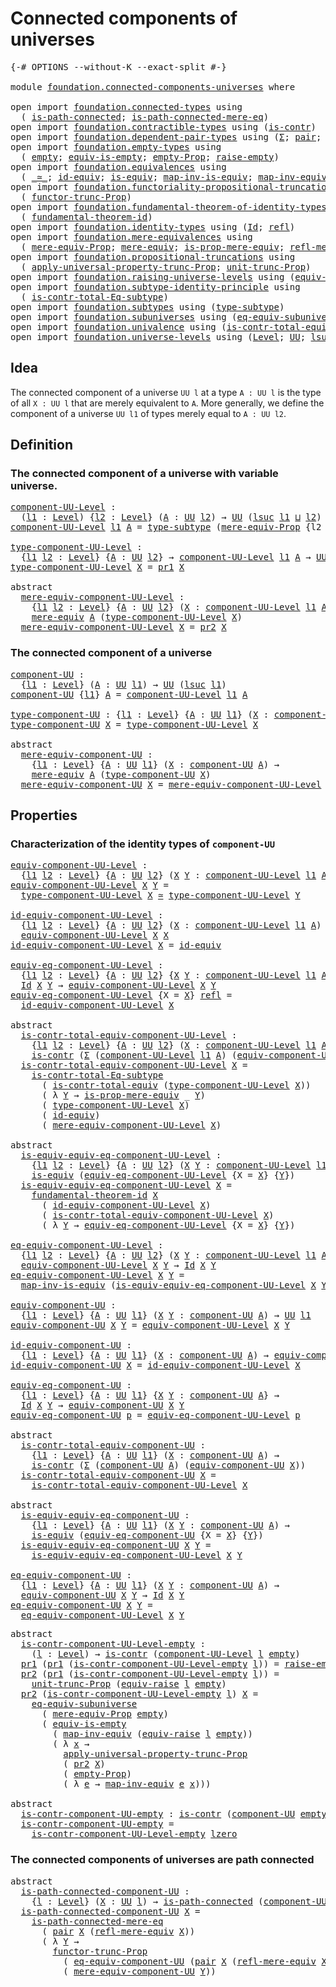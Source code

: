 # Connected components of universes

<pre class="Agda"><a id="46" class="Symbol">{-#</a> <a id="50" class="Keyword">OPTIONS</a> <a id="58" class="Pragma">--without-K</a> <a id="70" class="Pragma">--exact-split</a> <a id="84" class="Symbol">#-}</a>

<a id="89" class="Keyword">module</a> <a id="96" href="foundation.connected-components-universes.html" class="Module">foundation.connected-components-universes</a> <a id="138" class="Keyword">where</a>

<a id="145" class="Keyword">open</a> <a id="150" class="Keyword">import</a> <a id="157" href="foundation.connected-types.html" class="Module">foundation.connected-types</a> <a id="184" class="Keyword">using</a>
  <a id="192" class="Symbol">(</a> <a id="194" href="foundation.connected-types.html#1682" class="Function">is-path-connected</a><a id="211" class="Symbol">;</a> <a id="213" href="foundation.connected-types.html#2287" class="Function">is-path-connected-mere-eq</a><a id="238" class="Symbol">)</a>
<a id="240" class="Keyword">open</a> <a id="245" class="Keyword">import</a> <a id="252" href="foundation.contractible-types.html" class="Module">foundation.contractible-types</a> <a id="282" class="Keyword">using</a> <a id="288" class="Symbol">(</a><a id="289" href="foundation-core.contractible-types.html#925" class="Function">is-contr</a><a id="297" class="Symbol">)</a>
<a id="299" class="Keyword">open</a> <a id="304" class="Keyword">import</a> <a id="311" href="foundation.dependent-pair-types.html" class="Module">foundation.dependent-pair-types</a> <a id="343" class="Keyword">using</a> <a id="349" class="Symbol">(</a><a id="350" href="foundation-core.dependent-pair-types.html#502" class="Record">Σ</a><a id="351" class="Symbol">;</a> <a id="353" href="foundation-core.dependent-pair-types.html#575" class="InductiveConstructor">pair</a><a id="357" class="Symbol">;</a> <a id="359" href="foundation-core.dependent-pair-types.html#592" class="Field">pr1</a><a id="362" class="Symbol">;</a> <a id="364" href="foundation-core.dependent-pair-types.html#604" class="Field">pr2</a><a id="367" class="Symbol">)</a>
<a id="369" class="Keyword">open</a> <a id="374" class="Keyword">import</a> <a id="381" href="foundation.empty-types.html" class="Module">foundation.empty-types</a> <a id="404" class="Keyword">using</a>
  <a id="412" class="Symbol">(</a> <a id="414" href="foundation-core.empty-types.html#1044" class="Datatype">empty</a><a id="419" class="Symbol">;</a> <a id="421" href="foundation-core.empty-types.html#2100" class="Function">equiv-is-empty</a><a id="435" class="Symbol">;</a> <a id="437" href="foundation-core.empty-types.html#2414" class="Function">empty-Prop</a><a id="447" class="Symbol">;</a> <a id="449" href="foundation.empty-types.html#1438" class="Function">raise-empty</a><a id="460" class="Symbol">)</a>
<a id="462" class="Keyword">open</a> <a id="467" class="Keyword">import</a> <a id="474" href="foundation.equivalences.html" class="Module">foundation.equivalences</a> <a id="498" class="Keyword">using</a>
  <a id="506" class="Symbol">(</a> <a id="508" href="foundation-core.equivalences.html#1607" class="Function Operator">_≃_</a><a id="511" class="Symbol">;</a> <a id="513" href="foundation-core.equivalences.html#2480" class="Function">id-equiv</a><a id="521" class="Symbol">;</a> <a id="523" href="foundation-core.equivalences.html#1542" class="Function">is-equiv</a><a id="531" class="Symbol">;</a> <a id="533" href="foundation-core.equivalences.html#4173" class="Function">map-inv-is-equiv</a><a id="549" class="Symbol">;</a> <a id="551" href="foundation-core.equivalences.html#5022" class="Function">map-inv-equiv</a><a id="564" class="Symbol">)</a>
<a id="566" class="Keyword">open</a> <a id="571" class="Keyword">import</a> <a id="578" href="foundation.functoriality-propositional-truncation.html" class="Module">foundation.functoriality-propositional-truncation</a> <a id="628" class="Keyword">using</a>
  <a id="636" class="Symbol">(</a> <a id="638" href="foundation.functoriality-propositional-truncation.html#1451" class="Function">functor-trunc-Prop</a><a id="656" class="Symbol">)</a>
<a id="658" class="Keyword">open</a> <a id="663" class="Keyword">import</a> <a id="670" href="foundation.fundamental-theorem-of-identity-types.html" class="Module">foundation.fundamental-theorem-of-identity-types</a> <a id="719" class="Keyword">using</a>
  <a id="727" class="Symbol">(</a> <a id="729" href="foundation-core.fundamental-theorem-of-identity-types.html#1888" class="Function">fundamental-theorem-id</a><a id="751" class="Symbol">)</a>
<a id="753" class="Keyword">open</a> <a id="758" class="Keyword">import</a> <a id="765" href="foundation.identity-types.html" class="Module">foundation.identity-types</a> <a id="791" class="Keyword">using</a> <a id="797" class="Symbol">(</a><a id="798" href="foundation-core.identity-types.html#641" class="Datatype">Id</a><a id="800" class="Symbol">;</a> <a id="802" href="foundation-core.identity-types.html#694" class="InductiveConstructor">refl</a><a id="806" class="Symbol">)</a>
<a id="808" class="Keyword">open</a> <a id="813" class="Keyword">import</a> <a id="820" href="foundation.mere-equivalences.html" class="Module">foundation.mere-equivalences</a> <a id="849" class="Keyword">using</a>
  <a id="857" class="Symbol">(</a> <a id="859" href="foundation.mere-equivalences.html#1292" class="Function">mere-equiv-Prop</a><a id="874" class="Symbol">;</a> <a id="876" href="foundation.mere-equivalences.html#1406" class="Function">mere-equiv</a><a id="886" class="Symbol">;</a> <a id="888" href="foundation.mere-equivalences.html#1529" class="Function">is-prop-mere-equiv</a><a id="906" class="Symbol">;</a> <a id="908" href="foundation.mere-equivalences.html#1762" class="Function">refl-mere-equiv</a><a id="923" class="Symbol">)</a>
<a id="925" class="Keyword">open</a> <a id="930" class="Keyword">import</a> <a id="937" href="foundation.propositional-truncations.html" class="Module">foundation.propositional-truncations</a> <a id="974" class="Keyword">using</a>
  <a id="982" class="Symbol">(</a> <a id="984" href="foundation.propositional-truncations.html#5581" class="Function">apply-universal-property-trunc-Prop</a><a id="1019" class="Symbol">;</a> <a id="1021" href="foundation.propositional-truncations.html#2096" class="Function">unit-trunc-Prop</a><a id="1036" class="Symbol">)</a>
<a id="1038" class="Keyword">open</a> <a id="1043" class="Keyword">import</a> <a id="1050" href="foundation.raising-universe-levels.html" class="Module">foundation.raising-universe-levels</a> <a id="1085" class="Keyword">using</a> <a id="1091" class="Symbol">(</a><a id="1092" href="foundation.raising-universe-levels.html#1541" class="Function">equiv-raise</a><a id="1103" class="Symbol">)</a>
<a id="1105" class="Keyword">open</a> <a id="1110" class="Keyword">import</a> <a id="1117" href="foundation.subtype-identity-principle.html" class="Module">foundation.subtype-identity-principle</a> <a id="1155" class="Keyword">using</a>
  <a id="1163" class="Symbol">(</a> <a id="1165" href="foundation-core.subtype-identity-principle.html#1572" class="Function">is-contr-total-Eq-subtype</a><a id="1190" class="Symbol">)</a>
<a id="1192" class="Keyword">open</a> <a id="1197" class="Keyword">import</a> <a id="1204" href="foundation.subtypes.html" class="Module">foundation.subtypes</a> <a id="1224" class="Keyword">using</a> <a id="1230" class="Symbol">(</a><a id="1231" href="foundation-core.subtypes.html#2362" class="Function">type-subtype</a><a id="1243" class="Symbol">)</a>
<a id="1245" class="Keyword">open</a> <a id="1250" class="Keyword">import</a> <a id="1257" href="foundation.subuniverses.html" class="Module">foundation.subuniverses</a> <a id="1281" class="Keyword">using</a> <a id="1287" class="Symbol">(</a><a id="1288" href="foundation.subuniverses.html#3843" class="Function">eq-equiv-subuniverse</a><a id="1308" class="Symbol">)</a>
<a id="1310" class="Keyword">open</a> <a id="1315" class="Keyword">import</a> <a id="1322" href="foundation.univalence.html" class="Module">foundation.univalence</a> <a id="1344" class="Keyword">using</a> <a id="1350" class="Symbol">(</a><a id="1351" href="foundation.univalence.html#1331" class="Function">is-contr-total-equiv</a><a id="1371" class="Symbol">)</a>
<a id="1373" class="Keyword">open</a> <a id="1378" class="Keyword">import</a> <a id="1385" href="foundation.universe-levels.html" class="Module">foundation.universe-levels</a> <a id="1412" class="Keyword">using</a> <a id="1418" class="Symbol">(</a><a id="1419" href="Agda.Primitive.html#597" class="Postulate">Level</a><a id="1424" class="Symbol">;</a> <a id="1426" href="foundation-core.universe-levels.html#222" class="Primitive">UU</a><a id="1428" class="Symbol">;</a> <a id="1430" href="Agda.Primitive.html#780" class="Primitive">lsuc</a><a id="1434" class="Symbol">;</a> <a id="1436" href="Agda.Primitive.html#810" class="Primitive Operator">_⊔_</a><a id="1439" class="Symbol">;</a> <a id="1441" href="Agda.Primitive.html#764" class="Primitive">lzero</a><a id="1446" class="Symbol">)</a>
</pre>
## Idea

The connected component of a universe `UU l` at a type `A : UU l` is the type of all `X : UU l` that are merely equivalent to `A`. More generally, we define the component of a universe `UU l1` of types merely equal to `A : UU l2`.

## Definition

### The connected component of a universe with variable universe.

<pre class="Agda"><a id="component-UU-Level"></a><a id="1784" href="foundation.connected-components-universes.html#1784" class="Function">component-UU-Level</a> <a id="1803" class="Symbol">:</a>
  <a id="1807" class="Symbol">(</a><a id="1808" href="foundation.connected-components-universes.html#1808" class="Bound">l1</a> <a id="1811" class="Symbol">:</a> <a id="1813" href="Agda.Primitive.html#597" class="Postulate">Level</a><a id="1818" class="Symbol">)</a> <a id="1820" class="Symbol">{</a><a id="1821" href="foundation.connected-components-universes.html#1821" class="Bound">l2</a> <a id="1824" class="Symbol">:</a> <a id="1826" href="Agda.Primitive.html#597" class="Postulate">Level</a><a id="1831" class="Symbol">}</a> <a id="1833" class="Symbol">(</a><a id="1834" href="foundation.connected-components-universes.html#1834" class="Bound">A</a> <a id="1836" class="Symbol">:</a> <a id="1838" href="foundation-core.universe-levels.html#222" class="Primitive">UU</a> <a id="1841" href="foundation.connected-components-universes.html#1821" class="Bound">l2</a><a id="1843" class="Symbol">)</a> <a id="1845" class="Symbol">→</a> <a id="1847" href="foundation-core.universe-levels.html#222" class="Primitive">UU</a> <a id="1850" class="Symbol">(</a><a id="1851" href="Agda.Primitive.html#780" class="Primitive">lsuc</a> <a id="1856" href="foundation.connected-components-universes.html#1808" class="Bound">l1</a> <a id="1859" href="Agda.Primitive.html#810" class="Primitive Operator">⊔</a> <a id="1861" href="foundation.connected-components-universes.html#1821" class="Bound">l2</a><a id="1863" class="Symbol">)</a>
<a id="1865" href="foundation.connected-components-universes.html#1784" class="Function">component-UU-Level</a> <a id="1884" href="foundation.connected-components-universes.html#1884" class="Bound">l1</a> <a id="1887" href="foundation.connected-components-universes.html#1887" class="Bound">A</a> <a id="1889" class="Symbol">=</a> <a id="1891" href="foundation-core.subtypes.html#2362" class="Function">type-subtype</a> <a id="1904" class="Symbol">(</a><a id="1905" href="foundation.mere-equivalences.html#1292" class="Function">mere-equiv-Prop</a> <a id="1921" class="Symbol">{</a><a id="1922" class="Argument">l2</a> <a id="1925" class="Symbol">=</a> <a id="1927" href="foundation.connected-components-universes.html#1884" class="Bound">l1</a><a id="1929" class="Symbol">}</a> <a id="1931" href="foundation.connected-components-universes.html#1887" class="Bound">A</a><a id="1932" class="Symbol">)</a>

<a id="type-component-UU-Level"></a><a id="1935" href="foundation.connected-components-universes.html#1935" class="Function">type-component-UU-Level</a> <a id="1959" class="Symbol">:</a>
  <a id="1963" class="Symbol">{</a><a id="1964" href="foundation.connected-components-universes.html#1964" class="Bound">l1</a> <a id="1967" href="foundation.connected-components-universes.html#1967" class="Bound">l2</a> <a id="1970" class="Symbol">:</a> <a id="1972" href="Agda.Primitive.html#597" class="Postulate">Level</a><a id="1977" class="Symbol">}</a> <a id="1979" class="Symbol">{</a><a id="1980" href="foundation.connected-components-universes.html#1980" class="Bound">A</a> <a id="1982" class="Symbol">:</a> <a id="1984" href="foundation-core.universe-levels.html#222" class="Primitive">UU</a> <a id="1987" href="foundation.connected-components-universes.html#1967" class="Bound">l2</a><a id="1989" class="Symbol">}</a> <a id="1991" class="Symbol">→</a> <a id="1993" href="foundation.connected-components-universes.html#1784" class="Function">component-UU-Level</a> <a id="2012" href="foundation.connected-components-universes.html#1964" class="Bound">l1</a> <a id="2015" href="foundation.connected-components-universes.html#1980" class="Bound">A</a> <a id="2017" class="Symbol">→</a> <a id="2019" href="foundation-core.universe-levels.html#222" class="Primitive">UU</a> <a id="2022" href="foundation.connected-components-universes.html#1964" class="Bound">l1</a>
<a id="2025" href="foundation.connected-components-universes.html#1935" class="Function">type-component-UU-Level</a> <a id="2049" href="foundation.connected-components-universes.html#2049" class="Bound">X</a> <a id="2051" class="Symbol">=</a> <a id="2053" href="foundation-core.dependent-pair-types.html#592" class="Field">pr1</a> <a id="2057" href="foundation.connected-components-universes.html#2049" class="Bound">X</a>

<a id="2060" class="Keyword">abstract</a>
  <a id="mere-equiv-component-UU-Level"></a><a id="2071" href="foundation.connected-components-universes.html#2071" class="Function">mere-equiv-component-UU-Level</a> <a id="2101" class="Symbol">:</a>
    <a id="2107" class="Symbol">{</a><a id="2108" href="foundation.connected-components-universes.html#2108" class="Bound">l1</a> <a id="2111" href="foundation.connected-components-universes.html#2111" class="Bound">l2</a> <a id="2114" class="Symbol">:</a> <a id="2116" href="Agda.Primitive.html#597" class="Postulate">Level</a><a id="2121" class="Symbol">}</a> <a id="2123" class="Symbol">{</a><a id="2124" href="foundation.connected-components-universes.html#2124" class="Bound">A</a> <a id="2126" class="Symbol">:</a> <a id="2128" href="foundation-core.universe-levels.html#222" class="Primitive">UU</a> <a id="2131" href="foundation.connected-components-universes.html#2111" class="Bound">l2</a><a id="2133" class="Symbol">}</a> <a id="2135" class="Symbol">(</a><a id="2136" href="foundation.connected-components-universes.html#2136" class="Bound">X</a> <a id="2138" class="Symbol">:</a> <a id="2140" href="foundation.connected-components-universes.html#1784" class="Function">component-UU-Level</a> <a id="2159" href="foundation.connected-components-universes.html#2108" class="Bound">l1</a> <a id="2162" href="foundation.connected-components-universes.html#2124" class="Bound">A</a><a id="2163" class="Symbol">)</a> <a id="2165" class="Symbol">→</a>
    <a id="2171" href="foundation.mere-equivalences.html#1406" class="Function">mere-equiv</a> <a id="2182" href="foundation.connected-components-universes.html#2124" class="Bound">A</a> <a id="2184" class="Symbol">(</a><a id="2185" href="foundation.connected-components-universes.html#1935" class="Function">type-component-UU-Level</a> <a id="2209" href="foundation.connected-components-universes.html#2136" class="Bound">X</a><a id="2210" class="Symbol">)</a>
  <a id="2214" href="foundation.connected-components-universes.html#2071" class="Function">mere-equiv-component-UU-Level</a> <a id="2244" href="foundation.connected-components-universes.html#2244" class="Bound">X</a> <a id="2246" class="Symbol">=</a> <a id="2248" href="foundation-core.dependent-pair-types.html#604" class="Field">pr2</a> <a id="2252" href="foundation.connected-components-universes.html#2244" class="Bound">X</a>
</pre>
### The connected component of a universe

<pre class="Agda"><a id="component-UU"></a><a id="2310" href="foundation.connected-components-universes.html#2310" class="Function">component-UU</a> <a id="2323" class="Symbol">:</a>
  <a id="2327" class="Symbol">{</a><a id="2328" href="foundation.connected-components-universes.html#2328" class="Bound">l1</a> <a id="2331" class="Symbol">:</a> <a id="2333" href="Agda.Primitive.html#597" class="Postulate">Level</a><a id="2338" class="Symbol">}</a> <a id="2340" class="Symbol">(</a><a id="2341" href="foundation.connected-components-universes.html#2341" class="Bound">A</a> <a id="2343" class="Symbol">:</a> <a id="2345" href="foundation-core.universe-levels.html#222" class="Primitive">UU</a> <a id="2348" href="foundation.connected-components-universes.html#2328" class="Bound">l1</a><a id="2350" class="Symbol">)</a> <a id="2352" class="Symbol">→</a> <a id="2354" href="foundation-core.universe-levels.html#222" class="Primitive">UU</a> <a id="2357" class="Symbol">(</a><a id="2358" href="Agda.Primitive.html#780" class="Primitive">lsuc</a> <a id="2363" href="foundation.connected-components-universes.html#2328" class="Bound">l1</a><a id="2365" class="Symbol">)</a>
<a id="2367" href="foundation.connected-components-universes.html#2310" class="Function">component-UU</a> <a id="2380" class="Symbol">{</a><a id="2381" href="foundation.connected-components-universes.html#2381" class="Bound">l1</a><a id="2383" class="Symbol">}</a> <a id="2385" href="foundation.connected-components-universes.html#2385" class="Bound">A</a> <a id="2387" class="Symbol">=</a> <a id="2389" href="foundation.connected-components-universes.html#1784" class="Function">component-UU-Level</a> <a id="2408" href="foundation.connected-components-universes.html#2381" class="Bound">l1</a> <a id="2411" href="foundation.connected-components-universes.html#2385" class="Bound">A</a>

<a id="type-component-UU"></a><a id="2414" href="foundation.connected-components-universes.html#2414" class="Function">type-component-UU</a> <a id="2432" class="Symbol">:</a> <a id="2434" class="Symbol">{</a><a id="2435" href="foundation.connected-components-universes.html#2435" class="Bound">l1</a> <a id="2438" class="Symbol">:</a> <a id="2440" href="Agda.Primitive.html#597" class="Postulate">Level</a><a id="2445" class="Symbol">}</a> <a id="2447" class="Symbol">{</a><a id="2448" href="foundation.connected-components-universes.html#2448" class="Bound">A</a> <a id="2450" class="Symbol">:</a> <a id="2452" href="foundation-core.universe-levels.html#222" class="Primitive">UU</a> <a id="2455" href="foundation.connected-components-universes.html#2435" class="Bound">l1</a><a id="2457" class="Symbol">}</a> <a id="2459" class="Symbol">(</a><a id="2460" href="foundation.connected-components-universes.html#2460" class="Bound">X</a> <a id="2462" class="Symbol">:</a> <a id="2464" href="foundation.connected-components-universes.html#2310" class="Function">component-UU</a> <a id="2477" href="foundation.connected-components-universes.html#2448" class="Bound">A</a><a id="2478" class="Symbol">)</a> <a id="2480" class="Symbol">→</a> <a id="2482" href="foundation-core.universe-levels.html#222" class="Primitive">UU</a> <a id="2485" href="foundation.connected-components-universes.html#2435" class="Bound">l1</a>
<a id="2488" href="foundation.connected-components-universes.html#2414" class="Function">type-component-UU</a> <a id="2506" href="foundation.connected-components-universes.html#2506" class="Bound">X</a> <a id="2508" class="Symbol">=</a> <a id="2510" href="foundation.connected-components-universes.html#1935" class="Function">type-component-UU-Level</a> <a id="2534" href="foundation.connected-components-universes.html#2506" class="Bound">X</a>

<a id="2537" class="Keyword">abstract</a>
  <a id="mere-equiv-component-UU"></a><a id="2548" href="foundation.connected-components-universes.html#2548" class="Function">mere-equiv-component-UU</a> <a id="2572" class="Symbol">:</a>
    <a id="2578" class="Symbol">{</a><a id="2579" href="foundation.connected-components-universes.html#2579" class="Bound">l1</a> <a id="2582" class="Symbol">:</a> <a id="2584" href="Agda.Primitive.html#597" class="Postulate">Level</a><a id="2589" class="Symbol">}</a> <a id="2591" class="Symbol">{</a><a id="2592" href="foundation.connected-components-universes.html#2592" class="Bound">A</a> <a id="2594" class="Symbol">:</a> <a id="2596" href="foundation-core.universe-levels.html#222" class="Primitive">UU</a> <a id="2599" href="foundation.connected-components-universes.html#2579" class="Bound">l1</a><a id="2601" class="Symbol">}</a> <a id="2603" class="Symbol">(</a><a id="2604" href="foundation.connected-components-universes.html#2604" class="Bound">X</a> <a id="2606" class="Symbol">:</a> <a id="2608" href="foundation.connected-components-universes.html#2310" class="Function">component-UU</a> <a id="2621" href="foundation.connected-components-universes.html#2592" class="Bound">A</a><a id="2622" class="Symbol">)</a> <a id="2624" class="Symbol">→</a>
    <a id="2630" href="foundation.mere-equivalences.html#1406" class="Function">mere-equiv</a> <a id="2641" href="foundation.connected-components-universes.html#2592" class="Bound">A</a> <a id="2643" class="Symbol">(</a><a id="2644" href="foundation.connected-components-universes.html#2414" class="Function">type-component-UU</a> <a id="2662" href="foundation.connected-components-universes.html#2604" class="Bound">X</a><a id="2663" class="Symbol">)</a>
  <a id="2667" href="foundation.connected-components-universes.html#2548" class="Function">mere-equiv-component-UU</a> <a id="2691" href="foundation.connected-components-universes.html#2691" class="Bound">X</a> <a id="2693" class="Symbol">=</a> <a id="2695" href="foundation.connected-components-universes.html#2071" class="Function">mere-equiv-component-UU-Level</a> <a id="2725" href="foundation.connected-components-universes.html#2691" class="Bound">X</a>
</pre>
## Properties

### Characterization of the identity types of `component-UU`

<pre class="Agda"><a id="equiv-component-UU-Level"></a><a id="2817" href="foundation.connected-components-universes.html#2817" class="Function">equiv-component-UU-Level</a> <a id="2842" class="Symbol">:</a>
  <a id="2846" class="Symbol">{</a><a id="2847" href="foundation.connected-components-universes.html#2847" class="Bound">l1</a> <a id="2850" href="foundation.connected-components-universes.html#2850" class="Bound">l2</a> <a id="2853" class="Symbol">:</a> <a id="2855" href="Agda.Primitive.html#597" class="Postulate">Level</a><a id="2860" class="Symbol">}</a> <a id="2862" class="Symbol">{</a><a id="2863" href="foundation.connected-components-universes.html#2863" class="Bound">A</a> <a id="2865" class="Symbol">:</a> <a id="2867" href="foundation-core.universe-levels.html#222" class="Primitive">UU</a> <a id="2870" href="foundation.connected-components-universes.html#2850" class="Bound">l2</a><a id="2872" class="Symbol">}</a> <a id="2874" class="Symbol">(</a><a id="2875" href="foundation.connected-components-universes.html#2875" class="Bound">X</a> <a id="2877" href="foundation.connected-components-universes.html#2877" class="Bound">Y</a> <a id="2879" class="Symbol">:</a> <a id="2881" href="foundation.connected-components-universes.html#1784" class="Function">component-UU-Level</a> <a id="2900" href="foundation.connected-components-universes.html#2847" class="Bound">l1</a> <a id="2903" href="foundation.connected-components-universes.html#2863" class="Bound">A</a><a id="2904" class="Symbol">)</a> <a id="2906" class="Symbol">→</a> <a id="2908" href="foundation-core.universe-levels.html#222" class="Primitive">UU</a> <a id="2911" href="foundation.connected-components-universes.html#2847" class="Bound">l1</a>
<a id="2914" href="foundation.connected-components-universes.html#2817" class="Function">equiv-component-UU-Level</a> <a id="2939" href="foundation.connected-components-universes.html#2939" class="Bound">X</a> <a id="2941" href="foundation.connected-components-universes.html#2941" class="Bound">Y</a> <a id="2943" class="Symbol">=</a>
  <a id="2947" href="foundation.connected-components-universes.html#1935" class="Function">type-component-UU-Level</a> <a id="2971" href="foundation.connected-components-universes.html#2939" class="Bound">X</a> <a id="2973" href="foundation-core.equivalences.html#1607" class="Function Operator">≃</a> <a id="2975" href="foundation.connected-components-universes.html#1935" class="Function">type-component-UU-Level</a> <a id="2999" href="foundation.connected-components-universes.html#2941" class="Bound">Y</a>

<a id="id-equiv-component-UU-Level"></a><a id="3002" href="foundation.connected-components-universes.html#3002" class="Function">id-equiv-component-UU-Level</a> <a id="3030" class="Symbol">:</a>
  <a id="3034" class="Symbol">{</a><a id="3035" href="foundation.connected-components-universes.html#3035" class="Bound">l1</a> <a id="3038" href="foundation.connected-components-universes.html#3038" class="Bound">l2</a> <a id="3041" class="Symbol">:</a> <a id="3043" href="Agda.Primitive.html#597" class="Postulate">Level</a><a id="3048" class="Symbol">}</a> <a id="3050" class="Symbol">{</a><a id="3051" href="foundation.connected-components-universes.html#3051" class="Bound">A</a> <a id="3053" class="Symbol">:</a> <a id="3055" href="foundation-core.universe-levels.html#222" class="Primitive">UU</a> <a id="3058" href="foundation.connected-components-universes.html#3038" class="Bound">l2</a><a id="3060" class="Symbol">}</a> <a id="3062" class="Symbol">(</a><a id="3063" href="foundation.connected-components-universes.html#3063" class="Bound">X</a> <a id="3065" class="Symbol">:</a> <a id="3067" href="foundation.connected-components-universes.html#1784" class="Function">component-UU-Level</a> <a id="3086" href="foundation.connected-components-universes.html#3035" class="Bound">l1</a> <a id="3089" href="foundation.connected-components-universes.html#3051" class="Bound">A</a><a id="3090" class="Symbol">)</a> <a id="3092" class="Symbol">→</a>
  <a id="3096" href="foundation.connected-components-universes.html#2817" class="Function">equiv-component-UU-Level</a> <a id="3121" href="foundation.connected-components-universes.html#3063" class="Bound">X</a> <a id="3123" href="foundation.connected-components-universes.html#3063" class="Bound">X</a>
<a id="3125" href="foundation.connected-components-universes.html#3002" class="Function">id-equiv-component-UU-Level</a> <a id="3153" href="foundation.connected-components-universes.html#3153" class="Bound">X</a> <a id="3155" class="Symbol">=</a> <a id="3157" href="foundation-core.equivalences.html#2480" class="Function">id-equiv</a>

<a id="equiv-eq-component-UU-Level"></a><a id="3167" href="foundation.connected-components-universes.html#3167" class="Function">equiv-eq-component-UU-Level</a> <a id="3195" class="Symbol">:</a>
  <a id="3199" class="Symbol">{</a><a id="3200" href="foundation.connected-components-universes.html#3200" class="Bound">l1</a> <a id="3203" href="foundation.connected-components-universes.html#3203" class="Bound">l2</a> <a id="3206" class="Symbol">:</a> <a id="3208" href="Agda.Primitive.html#597" class="Postulate">Level</a><a id="3213" class="Symbol">}</a> <a id="3215" class="Symbol">{</a><a id="3216" href="foundation.connected-components-universes.html#3216" class="Bound">A</a> <a id="3218" class="Symbol">:</a> <a id="3220" href="foundation-core.universe-levels.html#222" class="Primitive">UU</a> <a id="3223" href="foundation.connected-components-universes.html#3203" class="Bound">l2</a><a id="3225" class="Symbol">}</a> <a id="3227" class="Symbol">{</a><a id="3228" href="foundation.connected-components-universes.html#3228" class="Bound">X</a> <a id="3230" href="foundation.connected-components-universes.html#3230" class="Bound">Y</a> <a id="3232" class="Symbol">:</a> <a id="3234" href="foundation.connected-components-universes.html#1784" class="Function">component-UU-Level</a> <a id="3253" href="foundation.connected-components-universes.html#3200" class="Bound">l1</a> <a id="3256" href="foundation.connected-components-universes.html#3216" class="Bound">A</a><a id="3257" class="Symbol">}</a> <a id="3259" class="Symbol">→</a>
  <a id="3263" href="foundation-core.identity-types.html#641" class="Datatype">Id</a> <a id="3266" href="foundation.connected-components-universes.html#3228" class="Bound">X</a> <a id="3268" href="foundation.connected-components-universes.html#3230" class="Bound">Y</a> <a id="3270" class="Symbol">→</a> <a id="3272" href="foundation.connected-components-universes.html#2817" class="Function">equiv-component-UU-Level</a> <a id="3297" href="foundation.connected-components-universes.html#3228" class="Bound">X</a> <a id="3299" href="foundation.connected-components-universes.html#3230" class="Bound">Y</a>
<a id="3301" href="foundation.connected-components-universes.html#3167" class="Function">equiv-eq-component-UU-Level</a> <a id="3329" class="Symbol">{</a><a id="3330" class="Argument">X</a> <a id="3332" class="Symbol">=</a> <a id="3334" href="foundation.connected-components-universes.html#3334" class="Bound">X</a><a id="3335" class="Symbol">}</a> <a id="3337" href="foundation-core.identity-types.html#694" class="InductiveConstructor">refl</a> <a id="3342" class="Symbol">=</a>
  <a id="3346" href="foundation.connected-components-universes.html#3002" class="Function">id-equiv-component-UU-Level</a> <a id="3374" href="foundation.connected-components-universes.html#3334" class="Bound">X</a>

<a id="3377" class="Keyword">abstract</a>
  <a id="is-contr-total-equiv-component-UU-Level"></a><a id="3388" href="foundation.connected-components-universes.html#3388" class="Function">is-contr-total-equiv-component-UU-Level</a> <a id="3428" class="Symbol">:</a>
    <a id="3434" class="Symbol">{</a><a id="3435" href="foundation.connected-components-universes.html#3435" class="Bound">l1</a> <a id="3438" href="foundation.connected-components-universes.html#3438" class="Bound">l2</a> <a id="3441" class="Symbol">:</a> <a id="3443" href="Agda.Primitive.html#597" class="Postulate">Level</a><a id="3448" class="Symbol">}</a> <a id="3450" class="Symbol">{</a><a id="3451" href="foundation.connected-components-universes.html#3451" class="Bound">A</a> <a id="3453" class="Symbol">:</a> <a id="3455" href="foundation-core.universe-levels.html#222" class="Primitive">UU</a> <a id="3458" href="foundation.connected-components-universes.html#3438" class="Bound">l2</a><a id="3460" class="Symbol">}</a> <a id="3462" class="Symbol">(</a><a id="3463" href="foundation.connected-components-universes.html#3463" class="Bound">X</a> <a id="3465" class="Symbol">:</a> <a id="3467" href="foundation.connected-components-universes.html#1784" class="Function">component-UU-Level</a> <a id="3486" href="foundation.connected-components-universes.html#3435" class="Bound">l1</a> <a id="3489" href="foundation.connected-components-universes.html#3451" class="Bound">A</a><a id="3490" class="Symbol">)</a> <a id="3492" class="Symbol">→</a>
    <a id="3498" href="foundation-core.contractible-types.html#925" class="Function">is-contr</a> <a id="3507" class="Symbol">(</a><a id="3508" href="foundation-core.dependent-pair-types.html#502" class="Record">Σ</a> <a id="3510" class="Symbol">(</a><a id="3511" href="foundation.connected-components-universes.html#1784" class="Function">component-UU-Level</a> <a id="3530" href="foundation.connected-components-universes.html#3435" class="Bound">l1</a> <a id="3533" href="foundation.connected-components-universes.html#3451" class="Bound">A</a><a id="3534" class="Symbol">)</a> <a id="3536" class="Symbol">(</a><a id="3537" href="foundation.connected-components-universes.html#2817" class="Function">equiv-component-UU-Level</a> <a id="3562" href="foundation.connected-components-universes.html#3463" class="Bound">X</a><a id="3563" class="Symbol">))</a>
  <a id="3568" href="foundation.connected-components-universes.html#3388" class="Function">is-contr-total-equiv-component-UU-Level</a> <a id="3608" href="foundation.connected-components-universes.html#3608" class="Bound">X</a> <a id="3610" class="Symbol">=</a>
    <a id="3616" href="foundation-core.subtype-identity-principle.html#1572" class="Function">is-contr-total-Eq-subtype</a>
      <a id="3648" class="Symbol">(</a> <a id="3650" href="foundation.univalence.html#1331" class="Function">is-contr-total-equiv</a> <a id="3671" class="Symbol">(</a><a id="3672" href="foundation.connected-components-universes.html#1935" class="Function">type-component-UU-Level</a> <a id="3696" href="foundation.connected-components-universes.html#3608" class="Bound">X</a><a id="3697" class="Symbol">))</a>
      <a id="3706" class="Symbol">(</a> <a id="3708" class="Symbol">λ</a> <a id="3710" href="foundation.connected-components-universes.html#3710" class="Bound">Y</a> <a id="3712" class="Symbol">→</a> <a id="3714" href="foundation.mere-equivalences.html#1529" class="Function">is-prop-mere-equiv</a> <a id="3733" class="Symbol">_</a> <a id="3735" href="foundation.connected-components-universes.html#3710" class="Bound">Y</a><a id="3736" class="Symbol">)</a>
      <a id="3744" class="Symbol">(</a> <a id="3746" href="foundation.connected-components-universes.html#1935" class="Function">type-component-UU-Level</a> <a id="3770" href="foundation.connected-components-universes.html#3608" class="Bound">X</a><a id="3771" class="Symbol">)</a>
      <a id="3779" class="Symbol">(</a> <a id="3781" href="foundation-core.equivalences.html#2480" class="Function">id-equiv</a><a id="3789" class="Symbol">)</a>
      <a id="3797" class="Symbol">(</a> <a id="3799" href="foundation.connected-components-universes.html#2071" class="Function">mere-equiv-component-UU-Level</a> <a id="3829" href="foundation.connected-components-universes.html#3608" class="Bound">X</a><a id="3830" class="Symbol">)</a>

<a id="3833" class="Keyword">abstract</a>
  <a id="is-equiv-equiv-eq-component-UU-Level"></a><a id="3844" href="foundation.connected-components-universes.html#3844" class="Function">is-equiv-equiv-eq-component-UU-Level</a> <a id="3881" class="Symbol">:</a>
    <a id="3887" class="Symbol">{</a><a id="3888" href="foundation.connected-components-universes.html#3888" class="Bound">l1</a> <a id="3891" href="foundation.connected-components-universes.html#3891" class="Bound">l2</a> <a id="3894" class="Symbol">:</a> <a id="3896" href="Agda.Primitive.html#597" class="Postulate">Level</a><a id="3901" class="Symbol">}</a> <a id="3903" class="Symbol">{</a><a id="3904" href="foundation.connected-components-universes.html#3904" class="Bound">A</a> <a id="3906" class="Symbol">:</a> <a id="3908" href="foundation-core.universe-levels.html#222" class="Primitive">UU</a> <a id="3911" href="foundation.connected-components-universes.html#3891" class="Bound">l2</a><a id="3913" class="Symbol">}</a> <a id="3915" class="Symbol">(</a><a id="3916" href="foundation.connected-components-universes.html#3916" class="Bound">X</a> <a id="3918" href="foundation.connected-components-universes.html#3918" class="Bound">Y</a> <a id="3920" class="Symbol">:</a> <a id="3922" href="foundation.connected-components-universes.html#1784" class="Function">component-UU-Level</a> <a id="3941" href="foundation.connected-components-universes.html#3888" class="Bound">l1</a> <a id="3944" href="foundation.connected-components-universes.html#3904" class="Bound">A</a><a id="3945" class="Symbol">)</a> <a id="3947" class="Symbol">→</a>
    <a id="3953" href="foundation-core.equivalences.html#1542" class="Function">is-equiv</a> <a id="3962" class="Symbol">(</a><a id="3963" href="foundation.connected-components-universes.html#3167" class="Function">equiv-eq-component-UU-Level</a> <a id="3991" class="Symbol">{</a><a id="3992" class="Argument">X</a> <a id="3994" class="Symbol">=</a> <a id="3996" href="foundation.connected-components-universes.html#3916" class="Bound">X</a><a id="3997" class="Symbol">}</a> <a id="3999" class="Symbol">{</a><a id="4000" href="foundation.connected-components-universes.html#3918" class="Bound">Y</a><a id="4001" class="Symbol">})</a>
  <a id="4006" href="foundation.connected-components-universes.html#3844" class="Function">is-equiv-equiv-eq-component-UU-Level</a> <a id="4043" href="foundation.connected-components-universes.html#4043" class="Bound">X</a> <a id="4045" class="Symbol">=</a>
    <a id="4051" href="foundation-core.fundamental-theorem-of-identity-types.html#1888" class="Function">fundamental-theorem-id</a> <a id="4074" href="foundation.connected-components-universes.html#4043" class="Bound">X</a>
      <a id="4082" class="Symbol">(</a> <a id="4084" href="foundation.connected-components-universes.html#3002" class="Function">id-equiv-component-UU-Level</a> <a id="4112" href="foundation.connected-components-universes.html#4043" class="Bound">X</a><a id="4113" class="Symbol">)</a>
      <a id="4121" class="Symbol">(</a> <a id="4123" href="foundation.connected-components-universes.html#3388" class="Function">is-contr-total-equiv-component-UU-Level</a> <a id="4163" href="foundation.connected-components-universes.html#4043" class="Bound">X</a><a id="4164" class="Symbol">)</a>
      <a id="4172" class="Symbol">(</a> <a id="4174" class="Symbol">λ</a> <a id="4176" href="foundation.connected-components-universes.html#4176" class="Bound">Y</a> <a id="4178" class="Symbol">→</a> <a id="4180" href="foundation.connected-components-universes.html#3167" class="Function">equiv-eq-component-UU-Level</a> <a id="4208" class="Symbol">{</a><a id="4209" class="Argument">X</a> <a id="4211" class="Symbol">=</a> <a id="4213" href="foundation.connected-components-universes.html#4043" class="Bound">X</a><a id="4214" class="Symbol">}</a> <a id="4216" class="Symbol">{</a><a id="4217" href="foundation.connected-components-universes.html#4176" class="Bound">Y</a><a id="4218" class="Symbol">})</a>

<a id="eq-equiv-component-UU-Level"></a><a id="4222" href="foundation.connected-components-universes.html#4222" class="Function">eq-equiv-component-UU-Level</a> <a id="4250" class="Symbol">:</a>
  <a id="4254" class="Symbol">{</a><a id="4255" href="foundation.connected-components-universes.html#4255" class="Bound">l1</a> <a id="4258" href="foundation.connected-components-universes.html#4258" class="Bound">l2</a> <a id="4261" class="Symbol">:</a> <a id="4263" href="Agda.Primitive.html#597" class="Postulate">Level</a><a id="4268" class="Symbol">}</a> <a id="4270" class="Symbol">{</a><a id="4271" href="foundation.connected-components-universes.html#4271" class="Bound">A</a> <a id="4273" class="Symbol">:</a> <a id="4275" href="foundation-core.universe-levels.html#222" class="Primitive">UU</a> <a id="4278" href="foundation.connected-components-universes.html#4258" class="Bound">l2</a><a id="4280" class="Symbol">}</a> <a id="4282" class="Symbol">(</a><a id="4283" href="foundation.connected-components-universes.html#4283" class="Bound">X</a> <a id="4285" href="foundation.connected-components-universes.html#4285" class="Bound">Y</a> <a id="4287" class="Symbol">:</a> <a id="4289" href="foundation.connected-components-universes.html#1784" class="Function">component-UU-Level</a> <a id="4308" href="foundation.connected-components-universes.html#4255" class="Bound">l1</a> <a id="4311" href="foundation.connected-components-universes.html#4271" class="Bound">A</a><a id="4312" class="Symbol">)</a> <a id="4314" class="Symbol">→</a>
  <a id="4318" href="foundation.connected-components-universes.html#2817" class="Function">equiv-component-UU-Level</a> <a id="4343" href="foundation.connected-components-universes.html#4283" class="Bound">X</a> <a id="4345" href="foundation.connected-components-universes.html#4285" class="Bound">Y</a> <a id="4347" class="Symbol">→</a> <a id="4349" href="foundation-core.identity-types.html#641" class="Datatype">Id</a> <a id="4352" href="foundation.connected-components-universes.html#4283" class="Bound">X</a> <a id="4354" href="foundation.connected-components-universes.html#4285" class="Bound">Y</a>
<a id="4356" href="foundation.connected-components-universes.html#4222" class="Function">eq-equiv-component-UU-Level</a> <a id="4384" href="foundation.connected-components-universes.html#4384" class="Bound">X</a> <a id="4386" href="foundation.connected-components-universes.html#4386" class="Bound">Y</a> <a id="4388" class="Symbol">=</a>
  <a id="4392" href="foundation-core.equivalences.html#4173" class="Function">map-inv-is-equiv</a> <a id="4409" class="Symbol">(</a><a id="4410" href="foundation.connected-components-universes.html#3844" class="Function">is-equiv-equiv-eq-component-UU-Level</a> <a id="4447" href="foundation.connected-components-universes.html#4384" class="Bound">X</a> <a id="4449" href="foundation.connected-components-universes.html#4386" class="Bound">Y</a><a id="4450" class="Symbol">)</a>

<a id="equiv-component-UU"></a><a id="4453" href="foundation.connected-components-universes.html#4453" class="Function">equiv-component-UU</a> <a id="4472" class="Symbol">:</a>
  <a id="4476" class="Symbol">{</a><a id="4477" href="foundation.connected-components-universes.html#4477" class="Bound">l1</a> <a id="4480" class="Symbol">:</a> <a id="4482" href="Agda.Primitive.html#597" class="Postulate">Level</a><a id="4487" class="Symbol">}</a> <a id="4489" class="Symbol">{</a><a id="4490" href="foundation.connected-components-universes.html#4490" class="Bound">A</a> <a id="4492" class="Symbol">:</a> <a id="4494" href="foundation-core.universe-levels.html#222" class="Primitive">UU</a> <a id="4497" href="foundation.connected-components-universes.html#4477" class="Bound">l1</a><a id="4499" class="Symbol">}</a> <a id="4501" class="Symbol">(</a><a id="4502" href="foundation.connected-components-universes.html#4502" class="Bound">X</a> <a id="4504" href="foundation.connected-components-universes.html#4504" class="Bound">Y</a> <a id="4506" class="Symbol">:</a> <a id="4508" href="foundation.connected-components-universes.html#2310" class="Function">component-UU</a> <a id="4521" href="foundation.connected-components-universes.html#4490" class="Bound">A</a><a id="4522" class="Symbol">)</a> <a id="4524" class="Symbol">→</a> <a id="4526" href="foundation-core.universe-levels.html#222" class="Primitive">UU</a> <a id="4529" href="foundation.connected-components-universes.html#4477" class="Bound">l1</a>
<a id="4532" href="foundation.connected-components-universes.html#4453" class="Function">equiv-component-UU</a> <a id="4551" href="foundation.connected-components-universes.html#4551" class="Bound">X</a> <a id="4553" href="foundation.connected-components-universes.html#4553" class="Bound">Y</a> <a id="4555" class="Symbol">=</a> <a id="4557" href="foundation.connected-components-universes.html#2817" class="Function">equiv-component-UU-Level</a> <a id="4582" href="foundation.connected-components-universes.html#4551" class="Bound">X</a> <a id="4584" href="foundation.connected-components-universes.html#4553" class="Bound">Y</a>

<a id="id-equiv-component-UU"></a><a id="4587" href="foundation.connected-components-universes.html#4587" class="Function">id-equiv-component-UU</a> <a id="4609" class="Symbol">:</a>
  <a id="4613" class="Symbol">{</a><a id="4614" href="foundation.connected-components-universes.html#4614" class="Bound">l1</a> <a id="4617" class="Symbol">:</a> <a id="4619" href="Agda.Primitive.html#597" class="Postulate">Level</a><a id="4624" class="Symbol">}</a> <a id="4626" class="Symbol">{</a><a id="4627" href="foundation.connected-components-universes.html#4627" class="Bound">A</a> <a id="4629" class="Symbol">:</a> <a id="4631" href="foundation-core.universe-levels.html#222" class="Primitive">UU</a> <a id="4634" href="foundation.connected-components-universes.html#4614" class="Bound">l1</a><a id="4636" class="Symbol">}</a> <a id="4638" class="Symbol">(</a><a id="4639" href="foundation.connected-components-universes.html#4639" class="Bound">X</a> <a id="4641" class="Symbol">:</a> <a id="4643" href="foundation.connected-components-universes.html#2310" class="Function">component-UU</a> <a id="4656" href="foundation.connected-components-universes.html#4627" class="Bound">A</a><a id="4657" class="Symbol">)</a> <a id="4659" class="Symbol">→</a> <a id="4661" href="foundation.connected-components-universes.html#4453" class="Function">equiv-component-UU</a> <a id="4680" href="foundation.connected-components-universes.html#4639" class="Bound">X</a> <a id="4682" href="foundation.connected-components-universes.html#4639" class="Bound">X</a>
<a id="4684" href="foundation.connected-components-universes.html#4587" class="Function">id-equiv-component-UU</a> <a id="4706" href="foundation.connected-components-universes.html#4706" class="Bound">X</a> <a id="4708" class="Symbol">=</a> <a id="4710" href="foundation.connected-components-universes.html#3002" class="Function">id-equiv-component-UU-Level</a> <a id="4738" href="foundation.connected-components-universes.html#4706" class="Bound">X</a>

<a id="equiv-eq-component-UU"></a><a id="4741" href="foundation.connected-components-universes.html#4741" class="Function">equiv-eq-component-UU</a> <a id="4763" class="Symbol">:</a>
  <a id="4767" class="Symbol">{</a><a id="4768" href="foundation.connected-components-universes.html#4768" class="Bound">l1</a> <a id="4771" class="Symbol">:</a> <a id="4773" href="Agda.Primitive.html#597" class="Postulate">Level</a><a id="4778" class="Symbol">}</a> <a id="4780" class="Symbol">{</a><a id="4781" href="foundation.connected-components-universes.html#4781" class="Bound">A</a> <a id="4783" class="Symbol">:</a> <a id="4785" href="foundation-core.universe-levels.html#222" class="Primitive">UU</a> <a id="4788" href="foundation.connected-components-universes.html#4768" class="Bound">l1</a><a id="4790" class="Symbol">}</a> <a id="4792" class="Symbol">{</a><a id="4793" href="foundation.connected-components-universes.html#4793" class="Bound">X</a> <a id="4795" href="foundation.connected-components-universes.html#4795" class="Bound">Y</a> <a id="4797" class="Symbol">:</a> <a id="4799" href="foundation.connected-components-universes.html#2310" class="Function">component-UU</a> <a id="4812" href="foundation.connected-components-universes.html#4781" class="Bound">A</a><a id="4813" class="Symbol">}</a> <a id="4815" class="Symbol">→</a>
  <a id="4819" href="foundation-core.identity-types.html#641" class="Datatype">Id</a> <a id="4822" href="foundation.connected-components-universes.html#4793" class="Bound">X</a> <a id="4824" href="foundation.connected-components-universes.html#4795" class="Bound">Y</a> <a id="4826" class="Symbol">→</a> <a id="4828" href="foundation.connected-components-universes.html#4453" class="Function">equiv-component-UU</a> <a id="4847" href="foundation.connected-components-universes.html#4793" class="Bound">X</a> <a id="4849" href="foundation.connected-components-universes.html#4795" class="Bound">Y</a>
<a id="4851" href="foundation.connected-components-universes.html#4741" class="Function">equiv-eq-component-UU</a> <a id="4873" href="foundation.connected-components-universes.html#4873" class="Bound">p</a> <a id="4875" class="Symbol">=</a> <a id="4877" href="foundation.connected-components-universes.html#3167" class="Function">equiv-eq-component-UU-Level</a> <a id="4905" href="foundation.connected-components-universes.html#4873" class="Bound">p</a>

<a id="4908" class="Keyword">abstract</a>
  <a id="is-contr-total-equiv-component-UU"></a><a id="4919" href="foundation.connected-components-universes.html#4919" class="Function">is-contr-total-equiv-component-UU</a> <a id="4953" class="Symbol">:</a>
    <a id="4959" class="Symbol">{</a><a id="4960" href="foundation.connected-components-universes.html#4960" class="Bound">l1</a> <a id="4963" class="Symbol">:</a> <a id="4965" href="Agda.Primitive.html#597" class="Postulate">Level</a><a id="4970" class="Symbol">}</a> <a id="4972" class="Symbol">{</a><a id="4973" href="foundation.connected-components-universes.html#4973" class="Bound">A</a> <a id="4975" class="Symbol">:</a> <a id="4977" href="foundation-core.universe-levels.html#222" class="Primitive">UU</a> <a id="4980" href="foundation.connected-components-universes.html#4960" class="Bound">l1</a><a id="4982" class="Symbol">}</a> <a id="4984" class="Symbol">(</a><a id="4985" href="foundation.connected-components-universes.html#4985" class="Bound">X</a> <a id="4987" class="Symbol">:</a> <a id="4989" href="foundation.connected-components-universes.html#2310" class="Function">component-UU</a> <a id="5002" href="foundation.connected-components-universes.html#4973" class="Bound">A</a><a id="5003" class="Symbol">)</a> <a id="5005" class="Symbol">→</a>
    <a id="5011" href="foundation-core.contractible-types.html#925" class="Function">is-contr</a> <a id="5020" class="Symbol">(</a><a id="5021" href="foundation-core.dependent-pair-types.html#502" class="Record">Σ</a> <a id="5023" class="Symbol">(</a><a id="5024" href="foundation.connected-components-universes.html#2310" class="Function">component-UU</a> <a id="5037" href="foundation.connected-components-universes.html#4973" class="Bound">A</a><a id="5038" class="Symbol">)</a> <a id="5040" class="Symbol">(</a><a id="5041" href="foundation.connected-components-universes.html#4453" class="Function">equiv-component-UU</a> <a id="5060" href="foundation.connected-components-universes.html#4985" class="Bound">X</a><a id="5061" class="Symbol">))</a>
  <a id="5066" href="foundation.connected-components-universes.html#4919" class="Function">is-contr-total-equiv-component-UU</a> <a id="5100" href="foundation.connected-components-universes.html#5100" class="Bound">X</a> <a id="5102" class="Symbol">=</a>
    <a id="5108" href="foundation.connected-components-universes.html#3388" class="Function">is-contr-total-equiv-component-UU-Level</a> <a id="5148" href="foundation.connected-components-universes.html#5100" class="Bound">X</a>

<a id="5151" class="Keyword">abstract</a>
  <a id="is-equiv-equiv-eq-component-UU"></a><a id="5162" href="foundation.connected-components-universes.html#5162" class="Function">is-equiv-equiv-eq-component-UU</a> <a id="5193" class="Symbol">:</a>
    <a id="5199" class="Symbol">{</a><a id="5200" href="foundation.connected-components-universes.html#5200" class="Bound">l1</a> <a id="5203" class="Symbol">:</a> <a id="5205" href="Agda.Primitive.html#597" class="Postulate">Level</a><a id="5210" class="Symbol">}</a> <a id="5212" class="Symbol">{</a><a id="5213" href="foundation.connected-components-universes.html#5213" class="Bound">A</a> <a id="5215" class="Symbol">:</a> <a id="5217" href="foundation-core.universe-levels.html#222" class="Primitive">UU</a> <a id="5220" href="foundation.connected-components-universes.html#5200" class="Bound">l1</a><a id="5222" class="Symbol">}</a> <a id="5224" class="Symbol">(</a><a id="5225" href="foundation.connected-components-universes.html#5225" class="Bound">X</a> <a id="5227" href="foundation.connected-components-universes.html#5227" class="Bound">Y</a> <a id="5229" class="Symbol">:</a> <a id="5231" href="foundation.connected-components-universes.html#2310" class="Function">component-UU</a> <a id="5244" href="foundation.connected-components-universes.html#5213" class="Bound">A</a><a id="5245" class="Symbol">)</a> <a id="5247" class="Symbol">→</a>
    <a id="5253" href="foundation-core.equivalences.html#1542" class="Function">is-equiv</a> <a id="5262" class="Symbol">(</a><a id="5263" href="foundation.connected-components-universes.html#4741" class="Function">equiv-eq-component-UU</a> <a id="5285" class="Symbol">{</a><a id="5286" class="Argument">X</a> <a id="5288" class="Symbol">=</a> <a id="5290" href="foundation.connected-components-universes.html#5225" class="Bound">X</a><a id="5291" class="Symbol">}</a> <a id="5293" class="Symbol">{</a><a id="5294" href="foundation.connected-components-universes.html#5227" class="Bound">Y</a><a id="5295" class="Symbol">})</a>
  <a id="5300" href="foundation.connected-components-universes.html#5162" class="Function">is-equiv-equiv-eq-component-UU</a> <a id="5331" href="foundation.connected-components-universes.html#5331" class="Bound">X</a> <a id="5333" href="foundation.connected-components-universes.html#5333" class="Bound">Y</a> <a id="5335" class="Symbol">=</a>
    <a id="5341" href="foundation.connected-components-universes.html#3844" class="Function">is-equiv-equiv-eq-component-UU-Level</a> <a id="5378" href="foundation.connected-components-universes.html#5331" class="Bound">X</a> <a id="5380" href="foundation.connected-components-universes.html#5333" class="Bound">Y</a>

<a id="eq-equiv-component-UU"></a><a id="5383" href="foundation.connected-components-universes.html#5383" class="Function">eq-equiv-component-UU</a> <a id="5405" class="Symbol">:</a>
  <a id="5409" class="Symbol">{</a><a id="5410" href="foundation.connected-components-universes.html#5410" class="Bound">l1</a> <a id="5413" class="Symbol">:</a> <a id="5415" href="Agda.Primitive.html#597" class="Postulate">Level</a><a id="5420" class="Symbol">}</a> <a id="5422" class="Symbol">{</a><a id="5423" href="foundation.connected-components-universes.html#5423" class="Bound">A</a> <a id="5425" class="Symbol">:</a> <a id="5427" href="foundation-core.universe-levels.html#222" class="Primitive">UU</a> <a id="5430" href="foundation.connected-components-universes.html#5410" class="Bound">l1</a><a id="5432" class="Symbol">}</a> <a id="5434" class="Symbol">(</a><a id="5435" href="foundation.connected-components-universes.html#5435" class="Bound">X</a> <a id="5437" href="foundation.connected-components-universes.html#5437" class="Bound">Y</a> <a id="5439" class="Symbol">:</a> <a id="5441" href="foundation.connected-components-universes.html#2310" class="Function">component-UU</a> <a id="5454" href="foundation.connected-components-universes.html#5423" class="Bound">A</a><a id="5455" class="Symbol">)</a> <a id="5457" class="Symbol">→</a>
  <a id="5461" href="foundation.connected-components-universes.html#4453" class="Function">equiv-component-UU</a> <a id="5480" href="foundation.connected-components-universes.html#5435" class="Bound">X</a> <a id="5482" href="foundation.connected-components-universes.html#5437" class="Bound">Y</a> <a id="5484" class="Symbol">→</a> <a id="5486" href="foundation-core.identity-types.html#641" class="Datatype">Id</a> <a id="5489" href="foundation.connected-components-universes.html#5435" class="Bound">X</a> <a id="5491" href="foundation.connected-components-universes.html#5437" class="Bound">Y</a>
<a id="5493" href="foundation.connected-components-universes.html#5383" class="Function">eq-equiv-component-UU</a> <a id="5515" href="foundation.connected-components-universes.html#5515" class="Bound">X</a> <a id="5517" href="foundation.connected-components-universes.html#5517" class="Bound">Y</a> <a id="5519" class="Symbol">=</a>
  <a id="5523" href="foundation.connected-components-universes.html#4222" class="Function">eq-equiv-component-UU-Level</a> <a id="5551" href="foundation.connected-components-universes.html#5515" class="Bound">X</a> <a id="5553" href="foundation.connected-components-universes.html#5517" class="Bound">Y</a>
</pre>
<pre class="Agda"><a id="5568" class="Keyword">abstract</a>
  <a id="is-contr-component-UU-Level-empty"></a><a id="5579" href="foundation.connected-components-universes.html#5579" class="Function">is-contr-component-UU-Level-empty</a> <a id="5613" class="Symbol">:</a>
    <a id="5619" class="Symbol">(</a><a id="5620" href="foundation.connected-components-universes.html#5620" class="Bound">l</a> <a id="5622" class="Symbol">:</a> <a id="5624" href="Agda.Primitive.html#597" class="Postulate">Level</a><a id="5629" class="Symbol">)</a> <a id="5631" class="Symbol">→</a> <a id="5633" href="foundation-core.contractible-types.html#925" class="Function">is-contr</a> <a id="5642" class="Symbol">(</a><a id="5643" href="foundation.connected-components-universes.html#1784" class="Function">component-UU-Level</a> <a id="5662" href="foundation.connected-components-universes.html#5620" class="Bound">l</a> <a id="5664" href="foundation-core.empty-types.html#1044" class="Datatype">empty</a><a id="5669" class="Symbol">)</a>
  <a id="5673" href="foundation-core.dependent-pair-types.html#592" class="Field">pr1</a> <a id="5677" class="Symbol">(</a><a id="5678" href="foundation-core.dependent-pair-types.html#592" class="Field">pr1</a> <a id="5682" class="Symbol">(</a><a id="5683" href="foundation.connected-components-universes.html#5579" class="Function">is-contr-component-UU-Level-empty</a> <a id="5717" href="foundation.connected-components-universes.html#5717" class="Bound">l</a><a id="5718" class="Symbol">))</a> <a id="5721" class="Symbol">=</a> <a id="5723" href="foundation.empty-types.html#1438" class="Function">raise-empty</a> <a id="5735" href="foundation.connected-components-universes.html#5717" class="Bound">l</a>
  <a id="5739" href="foundation-core.dependent-pair-types.html#604" class="Field">pr2</a> <a id="5743" class="Symbol">(</a><a id="5744" href="foundation-core.dependent-pair-types.html#592" class="Field">pr1</a> <a id="5748" class="Symbol">(</a><a id="5749" href="foundation.connected-components-universes.html#5579" class="Function">is-contr-component-UU-Level-empty</a> <a id="5783" href="foundation.connected-components-universes.html#5783" class="Bound">l</a><a id="5784" class="Symbol">))</a> <a id="5787" class="Symbol">=</a>
    <a id="5793" href="foundation.propositional-truncations.html#2096" class="Function">unit-trunc-Prop</a> <a id="5809" class="Symbol">(</a><a id="5810" href="foundation.raising-universe-levels.html#1541" class="Function">equiv-raise</a> <a id="5822" href="foundation.connected-components-universes.html#5783" class="Bound">l</a> <a id="5824" href="foundation-core.empty-types.html#1044" class="Datatype">empty</a><a id="5829" class="Symbol">)</a>
  <a id="5833" href="foundation-core.dependent-pair-types.html#604" class="Field">pr2</a> <a id="5837" class="Symbol">(</a><a id="5838" href="foundation.connected-components-universes.html#5579" class="Function">is-contr-component-UU-Level-empty</a> <a id="5872" href="foundation.connected-components-universes.html#5872" class="Bound">l</a><a id="5873" class="Symbol">)</a> <a id="5875" href="foundation.connected-components-universes.html#5875" class="Bound">X</a> <a id="5877" class="Symbol">=</a>
    <a id="5883" href="foundation.subuniverses.html#3843" class="Function">eq-equiv-subuniverse</a>
      <a id="5910" class="Symbol">(</a> <a id="5912" href="foundation.mere-equivalences.html#1292" class="Function">mere-equiv-Prop</a> <a id="5928" href="foundation-core.empty-types.html#1044" class="Datatype">empty</a><a id="5933" class="Symbol">)</a>
      <a id="5941" class="Symbol">(</a> <a id="5943" href="foundation-core.empty-types.html#2100" class="Function">equiv-is-empty</a>
        <a id="5966" class="Symbol">(</a> <a id="5968" href="foundation-core.equivalences.html#5022" class="Function">map-inv-equiv</a> <a id="5982" class="Symbol">(</a><a id="5983" href="foundation.raising-universe-levels.html#1541" class="Function">equiv-raise</a> <a id="5995" href="foundation.connected-components-universes.html#5872" class="Bound">l</a> <a id="5997" href="foundation-core.empty-types.html#1044" class="Datatype">empty</a><a id="6002" class="Symbol">))</a>
        <a id="6013" class="Symbol">(</a> <a id="6015" class="Symbol">λ</a> <a id="6017" href="foundation.connected-components-universes.html#6017" class="Bound">x</a> <a id="6019" class="Symbol">→</a>
          <a id="6031" href="foundation.propositional-truncations.html#5581" class="Function">apply-universal-property-trunc-Prop</a>
          <a id="6077" class="Symbol">(</a> <a id="6079" href="foundation-core.dependent-pair-types.html#604" class="Field">pr2</a> <a id="6083" href="foundation.connected-components-universes.html#5875" class="Bound">X</a><a id="6084" class="Symbol">)</a>
          <a id="6096" class="Symbol">(</a> <a id="6098" href="foundation-core.empty-types.html#2414" class="Function">empty-Prop</a><a id="6108" class="Symbol">)</a>
          <a id="6120" class="Symbol">(</a> <a id="6122" class="Symbol">λ</a> <a id="6124" href="foundation.connected-components-universes.html#6124" class="Bound">e</a> <a id="6126" class="Symbol">→</a> <a id="6128" href="foundation-core.equivalences.html#5022" class="Function">map-inv-equiv</a> <a id="6142" href="foundation.connected-components-universes.html#6124" class="Bound">e</a> <a id="6144" href="foundation.connected-components-universes.html#6017" class="Bound">x</a><a id="6145" class="Symbol">)))</a>

<a id="6150" class="Keyword">abstract</a>
  <a id="is-contr-component-UU-empty"></a><a id="6161" href="foundation.connected-components-universes.html#6161" class="Function">is-contr-component-UU-empty</a> <a id="6189" class="Symbol">:</a> <a id="6191" href="foundation-core.contractible-types.html#925" class="Function">is-contr</a> <a id="6200" class="Symbol">(</a><a id="6201" href="foundation.connected-components-universes.html#2310" class="Function">component-UU</a> <a id="6214" href="foundation-core.empty-types.html#1044" class="Datatype">empty</a><a id="6219" class="Symbol">)</a>
  <a id="6223" href="foundation.connected-components-universes.html#6161" class="Function">is-contr-component-UU-empty</a> <a id="6251" class="Symbol">=</a>
    <a id="6257" href="foundation.connected-components-universes.html#5579" class="Function">is-contr-component-UU-Level-empty</a> <a id="6291" href="Agda.Primitive.html#764" class="Primitive">lzero</a>
</pre>
### The connected components of universes are path connected

<pre class="Agda"><a id="6372" class="Keyword">abstract</a>
  <a id="is-path-connected-component-UU"></a><a id="6383" href="foundation.connected-components-universes.html#6383" class="Function">is-path-connected-component-UU</a> <a id="6414" class="Symbol">:</a>
    <a id="6420" class="Symbol">{</a><a id="6421" href="foundation.connected-components-universes.html#6421" class="Bound">l</a> <a id="6423" class="Symbol">:</a> <a id="6425" href="Agda.Primitive.html#597" class="Postulate">Level</a><a id="6430" class="Symbol">}</a> <a id="6432" class="Symbol">(</a><a id="6433" href="foundation.connected-components-universes.html#6433" class="Bound">X</a> <a id="6435" class="Symbol">:</a> <a id="6437" href="foundation-core.universe-levels.html#222" class="Primitive">UU</a> <a id="6440" href="foundation.connected-components-universes.html#6421" class="Bound">l</a><a id="6441" class="Symbol">)</a> <a id="6443" class="Symbol">→</a> <a id="6445" href="foundation.connected-types.html#1682" class="Function">is-path-connected</a> <a id="6463" class="Symbol">(</a><a id="6464" href="foundation.connected-components-universes.html#2310" class="Function">component-UU</a> <a id="6477" href="foundation.connected-components-universes.html#6433" class="Bound">X</a><a id="6478" class="Symbol">)</a>
  <a id="6482" href="foundation.connected-components-universes.html#6383" class="Function">is-path-connected-component-UU</a> <a id="6513" href="foundation.connected-components-universes.html#6513" class="Bound">X</a> <a id="6515" class="Symbol">=</a>
    <a id="6521" href="foundation.connected-types.html#2287" class="Function">is-path-connected-mere-eq</a>
      <a id="6553" class="Symbol">(</a> <a id="6555" href="foundation-core.dependent-pair-types.html#575" class="InductiveConstructor">pair</a> <a id="6560" href="foundation.connected-components-universes.html#6513" class="Bound">X</a> <a id="6562" class="Symbol">(</a><a id="6563" href="foundation.mere-equivalences.html#1762" class="Function">refl-mere-equiv</a> <a id="6579" href="foundation.connected-components-universes.html#6513" class="Bound">X</a><a id="6580" class="Symbol">))</a>
      <a id="6589" class="Symbol">(</a> <a id="6591" class="Symbol">λ</a> <a id="6593" href="foundation.connected-components-universes.html#6593" class="Bound">Y</a> <a id="6595" class="Symbol">→</a>
        <a id="6605" href="foundation.functoriality-propositional-truncation.html#1451" class="Function">functor-trunc-Prop</a>
          <a id="6634" class="Symbol">(</a> <a id="6636" href="foundation.connected-components-universes.html#5383" class="Function">eq-equiv-component-UU</a> <a id="6658" class="Symbol">(</a><a id="6659" href="foundation-core.dependent-pair-types.html#575" class="InductiveConstructor">pair</a> <a id="6664" href="foundation.connected-components-universes.html#6513" class="Bound">X</a> <a id="6666" class="Symbol">(</a><a id="6667" href="foundation.mere-equivalences.html#1762" class="Function">refl-mere-equiv</a> <a id="6683" href="foundation.connected-components-universes.html#6513" class="Bound">X</a><a id="6684" class="Symbol">))</a> <a id="6687" href="foundation.connected-components-universes.html#6593" class="Bound">Y</a><a id="6688" class="Symbol">)</a>
          <a id="6700" class="Symbol">(</a> <a id="6702" href="foundation.connected-components-universes.html#2548" class="Function">mere-equiv-component-UU</a> <a id="6726" href="foundation.connected-components-universes.html#6593" class="Bound">Y</a><a id="6727" class="Symbol">))</a>
</pre>